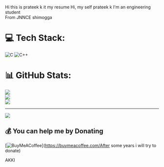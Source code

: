 Hi this is prateek k it my resume
Hi, my self prateek k I'm an engineering student<br>From JNNCE shimogga<br>


# 💻 Tech Stack:
![C](https://img.shields.io/badge/c-%2300599C.svg?style=plastic&logo=c&logoColor=white) ![C++](https://img.shields.io/badge/c++-%2300599C.svg?style=plastic&logo=c%2B%2B&logoColor=white)
# 📊 GitHub Stats:
![](https://github-readme-stats.vercel.app/api?username=PRATEEKK9223&theme=dark&hide_border=false&include_all_commits=true&count_private=true)<br/>
![](https://github-readme-streak-stats.herokuapp.com/?user=PRATEEKK9223&theme=dark&hide_border=false)<br/>
![](https://github-readme-stats.vercel.app/api/top-langs/?username=PRATEEKK9223&theme=dark&hide_border=false&include_all_commits=true&count_private=true&layout=compact)

---
[![](https://visitcount.itsvg.in/api?id=PRATEEKK9223&icon=0&color=0)](https://visitcount.itsvg.in)

  ## 💰 You can help me by Donating
  [![BuyMeACoffee](https://img.shields.io/badge/Buy%20Me%20a%20Coffee-ffdd00?style=for-the-badge&logo=buy-me-a-coffee&logoColor=black)](https://buymeacoffee.com/After some years i will try to donate) 

  
<!-- Proudly created with GPRM ( https://gprm.itsvg.in ) -->AKKI
